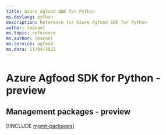 ```yaml
---
title: Azure Agfood SDK for Python
ms.devlang: python
description: Reference for Azure Agfood SDK for Python
author: lmazuel
ms.topic: reference
ms.author: lmazuel
ms.service: agfood
ms.data: 11/04/2022
---
```

# Azure Agfood SDK for Python - preview

## Management packages - preview
[!INCLUDE [mgmt-packages](agfood-mgmt-index.md)]